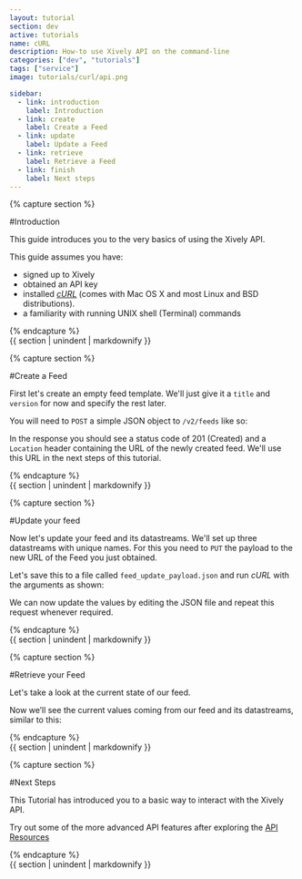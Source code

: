 ```yaml
---
layout: tutorial
section: dev
active: tutorials
name: cURL
description: How-to use Xively API on the command-line
categories: ["dev", "tutorials"]
tags: ["service"]
image: tutorials/curl/api.png

sidebar:
  - link: introduction
    label: Introduction
  - link: create
    label: Create a Feed
  - link: update
    label: Update a Feed
  - link: retrieve
    label: Retrieve a Feed
  - link: finish
    label: Next steps
---
```


<!-- Section beginning -->
<div id="introduction" class="tutorial-section">  
{% capture section %}
<!-- /Section beginning -->

#Introduction

This guide introduces you to the very basics of using the Xively API.

This guide assumes you have:
- signed up to Xively
- obtained an API key
- installed [_cURL_](http://curl.haxx.se/) (comes with Mac OS X and most Linux and BSD distributions).
- a familiarity with running UNIX shell (Terminal) commands

<!-- Section end -->
{% endcapture %}  
{{ section | unindent | markdownify }}  
</div>
<!-- /Section end -->


<!-- Section beginning -->
<div id="create" class="tutorial-section">  
{% capture section %}
<!-- /Section beginning -->

#Create a Feed

First let's create an empty feed template.
We'll just give it a `title` and `version` for now and specify the rest later.

You will need to `POST` a simple JSON object to `/v2/feeds` like so:

<script src="https://gist.github.com/xively-gists/2b8dc1591145970b185c.js?file=create_feed_minimal_curl.sh"></script>

In the response you should see a status code of 201 (Created) and a `Location` header containing the URL of the newly created feed.
We'll use this URL in the next steps of this tutorial.

<!-- Section end -->
{% endcapture %}  
{{ section | unindent | markdownify }}  
</div>
<!-- /Section end -->


<!-- Section beginning -->
<div id="update" class="tutorial-section">  
{% capture section %}
<!-- /Section beginning -->

#Update your feed

Now let's update your feed and its datastreams. We'll set up three datastreams with unique names.
For this you need to `PUT` the payload to the new URL of the Feed you just obtained.

<script src="https://gist.github.com/xively-gists/2b8dc1591145970b185c.js?file=update_feed_payload.json"></script>

Let's save this to a file called `feed_update_payload.json` and run _cURL_ with the arguments as shown:

<script src="https://gist.github.com/xively-gists/2b8dc1591145970b185c.js?file=update_feed_curl.sh"></script>

We can now update the values by editing the JSON file and repeat this request whenever required.

<!-- Section end -->
{% endcapture %}  
{{ section | unindent | markdownify }}  
</div>
<!-- /Section end -->


<!-- Section beginning -->
<div id="retrieve" class="tutorial-section">  
{% capture section %}
<!-- /Section beginning -->

#Retrieve your Feed

Let's take a look at the current state of our feed.

<script src="https://gist.github.com/xively-gists/2b8dc1591145970b185c.js?file=retrieve_feed_curl.sh"></script>

Now we’ll see the current values coming from our feed and its datastreams, similar to this:

<script src="https://gist.github.com/xively-gists/2b8dc1591145970b185c.js?file=retrieve_feed_response.json"></script>

<!-- Section end -->
{% endcapture %}  
{{ section | unindent | markdownify }}  
</div>
<!-- /Section end -->


<!-- Section beginning -->
<div id="finish" class="tutorial-section">  
{% capture section %}
<!-- /Section beginning -->

#Next Steps

This Tutorial has introduced you to a basic way to interact with the Xively API.

Try out some of the more advanced API features after exploring the [API Resources](/dev/docs/api/quick_reference/api_resource_attributes/)

<!-- Section end -->
{% endcapture %}  
{{ section | unindent | markdownify }}  
</div>
<!-- /Section end -->


